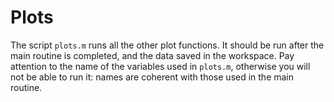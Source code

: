 # Plots

The script ```plots.m``` runs all the other plot functions. It should be run after the main routine is completed, and the data saved in the workspace. Pay attention to the name of the variables used in ```plots.m```, otherwise you will not be able to run it: names are coherent with those used in the main routine.
